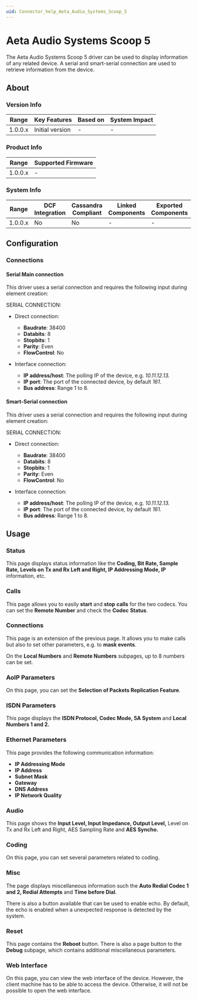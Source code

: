 ```yaml
---
uid: Connector_help_Aeta_Audio_Systems_Scoop_5
---
```


# Aeta Audio Systems Scoop 5

The Aeta Audio Systems Scoop 5 driver can be used to display information of any related device. A serial and smart-serial connection are used to retrieve information from the device.

## About

### Version Info

| **Range** | **Key Features** | **Based on** | **System Impact** |
|-----------|------------------|--------------|-------------------|
| 1.0.0.x   | Initial version  | \-           | \-                |

### Product Info

| **Range** | **Supported Firmware** |
|-----------|------------------------|
| 1.0.0.x   | \-                     |

### System Info

| **Range** | **DCF Integration** | **Cassandra Compliant** | **Linked Components** | **Exported Components** |
|-----------|---------------------|-------------------------|-----------------------|-------------------------|
| 1.0.0.x   | No                  | No                      | \-                    | \-                      |

## Configuration

### Connections

#### Serial Main connection

This driver uses a serial connection and requires the following input during element creation:

SERIAL CONNECTION:

- Direct connection:

  - **Baudrate**: 38400
  - **Databits**: 8
  - **Stopbits**: 1
  - **Parity**: Even
  - **FlowControl**: No

- Interface connection:

  - **IP address/host**: The polling IP of the device, e.g. *10.11.12.13.*
  - **IP port**: The port of the connected device, by default *161*.
  - **Bus address**: Range 1 to 8.

#### Smart-Serial connection

This driver uses a serial connection and requires the following input during element creation:

SERIAL CONNECTION:

- Direct connection:

  - **Baudrate**: 38400
  - **Databits**: 8
  - **Stopbits**: 1
  - **Parity**: Even
  - **FlowControl**: No

- Interface connection:

  - **IP address/host**: The polling IP of the device, e.g. *10.11.12.13.*
  - **IP port**: The port of the connected device, by default *161.*
  - **Bus address**: Range 1 to 8.

## Usage

### Status

This page displays status information like the **Coding, Bit Rate, Sample Rate, Levels on Tx and Rx Left and Right, IP Addressing Mode, IP** information, etc.

### Calls

This page allows you to easily **start** and **stop** **calls** for the two codecs. You can set the **Remote** **Number** and check the **Codec** **Status**.

### Connections

This page is an extension of the previous page. It allows you to make calls but also to set other parameters, e.g. to **mask events**.

On the **Local Numbers** and **Remote Numbers** subpages, up to 8 numbers can be set.

### AoIP Parameters

On this page, you can set the **Selection of Packets Replication Feature**.

### ISDN Parameters

This page displays the **ISDN Protocol, Codec Mode, 5A System** and **Local Numbers 1 and 2.**

### Ethernet Parameters

This page provides the following communication information:

- **IP Addressing Mode**
- **IP Address**
- **Subnet Mask**
- **Gateway**
- **DNS Address**
- **IP Network Quality**

### Audio

This page shows the **Input Level, Input Impedance, Output Level,** Level on Tx and Rx Left and Right, AES Sampling Rate and **AES Syncho.**

### Coding

On this page, you can set several parameters related to coding.

### Misc

The page displays miscellaneous information such the **Auto Redial Codec 1 and 2, Redial Attempts** and **Time before Dial**.

There is also a button available that can be used to enable echo. By default, the echo is enabled when a unexpected response is detected by the system.

### Reset

This page contains the **Reboot** button. There is also a page button to the **Debug** subpage, which contains additional miscellaneous parameters.

### Web Interface

On this page, you can view the web interface of the device. However, the client machine has to be able to access the device. Otherwise, it will not be possible to open the web interface.
